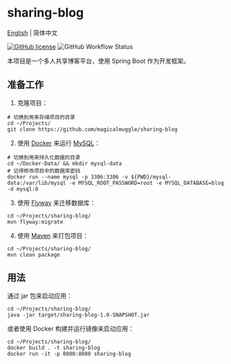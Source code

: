 # sharing-blog

[English](https://github.com/magicalmuggle/sharing-blog/) | 简体中文

[![GitHub license](https://img.shields.io/github/license/magicalmuggle/sharing-blog)](https://github.com/magicalmuggle/sharing-blog/blob/main/LICENSE)
![GitHub Workflow Status](https://img.shields.io/github/workflow/status/magicalmuggle/sharing-blog/Java%20CI)

本项目是一个多人共享博客平台，使用 Spring Boot 作为开发框架。

## 准备工作

1. 克隆项目：
```shell
# 切换到用来存储项目的目录
cd ~/Projects/
git clone https://github.com/magicalmuggle/sharing-blog
```

2. 使用 [Docker](https://www.docker.com/) 来运行 [MySQL](https://www.mysql.com/)：
```shell
# 切换到用来持久化数据的目录
cd ~/Docker-Data/ && mkdir mysql-data
# 记得修改项目中的数据库密码
docker run --name mysql -p 3306:3306 -v ${PWD}/mysql-data:/var/lib/mysql -e MYSQL_ROOT_PASSWORD=root -e MYSQL_DATABASE=blog -d mysql:8
```

3. 使用 [Flyway](https://flywaydb.org/) 来迁移数据库：
```shell
cd ~/Projects/sharing-blog/
mvn flyway:migrate
```

4. 使用 [Maven](https://maven.apache.org/) 来打包项目：
```shell
cd ~/Projects/sharing-blog/
mvn clean package
```

## 用法

通过 jar 包来启动应用：
```shell
cd ~/Projects/sharing-blog/
java -jar target/sharing-blog-1.0-SNAPSHOT.jar
```

或者使用 Docker 构建并运行镜像来启动应用：
```shell
cd ~/Projects/sharing-blog/
docker build . -t sharing-blog
docker run -it -p 8080:8080 sharing-blog
```
